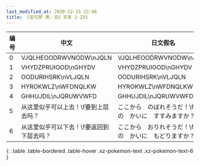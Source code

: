 ```yaml
---
last_modified_at: 2020-12-15 22:48
title: 《宝可梦 黑／白》文本 2-255
---
```

| 编号 | 中文 | 日文假名 | 日文汉字 |
| ---- | ---- | ---- | --- |
| 0 | VJQLHEOODRWVNODW\nJQLN | VJQLHEOODRWVNODW\nJQLN | VJQLHEOODRWVNODW\nJQLN |
| 1 | VHYDZPRUIOOD\nGHYDV | VHYDZPRUIOOD\nGHYDV | VHYDZPRUIOOD\nGHYDV |
| 2 | OODURIHSRK\nVLJQLN | OODURIHSRK\nVLJQLN | OODURIHSRK\nVLJQLN |
| 3 | HYROKWLZ\nWFDNQLKW | HYROKWLZ\nWFDNQLKW | HYROKWLZ\nWFDNQLKW |
| 4 | GHHUJDIL\nJQRUWVWFD | GHHUJDIL\nJQRUWVWFD | GHHUJDIL\nJQRUWVWFD |
| 5 | 从这里似乎可以上去！\f要到上层去吗？ | ここから　のぼれそうだ！\fうえの　かいに　すすみますか？ | ここから　昇れそうだ！\f上の階に　進みますか？ |
| 6 | 从这里似乎可以下去！\f要返回到下层去吗？ | ここから　おりれそうだ！\fしたの　かいに　もどりますか？ | ここから　降りれそうだ！\f下の　階に　戻りますか？ |
{: .table .table-bordered .table-hover .xz-pokemon-text .xz-pokemon-text-6 }